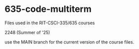 # 635-code-multiterm

Files used in the RIT-CSCI-335/635 courses

2248 (Summer of '25)

use the MAIN branch for the current version of the course files.

